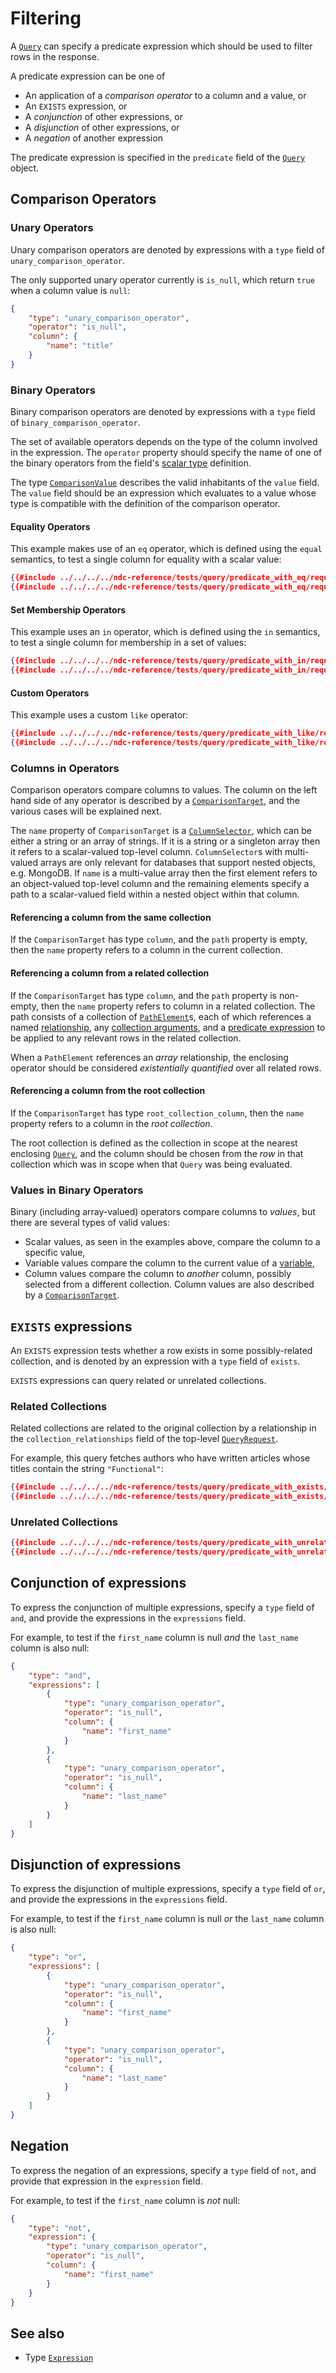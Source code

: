 # Filtering

A [`Query`](../../reference/types.md#query) can specify a predicate expression which should be used to filter rows in the response.

A predicate expression can be one of

- An application of a _comparison operator_ to a column and a value, or
- An `EXISTS` expression, or
- A _conjunction_ of other expressions, or
- A _disjunction_ of other expressions, or
- A _negation_ of another expression

The predicate expression is specified in the `predicate` field of the [`Query`](../../reference/types.md#query) object.

## Comparison Operators

### Unary Operators

Unary comparison operators are denoted by expressions with a `type` field of `unary_comparison_operator`.

The only supported unary operator currently is `is_null`, which return `true` when a column value is `null`:

```json
{
    "type": "unary_comparison_operator",
    "operator": "is_null",
    "column": {
        "name": "title"
    }
}
```

### Binary Operators

Binary comparison operators are denoted by expressions with a `type` field of `binary_comparison_operator`. 

The set of available operators depends on the type of the column involved in the expression. The `operator` property should specify the name of one of the binary operators from the field's [scalar type](../schema/scalar-types.md) definition. 

The type [`ComparisonValue`](../../reference/types.md#comparisonvalue) describes the valid inhabitants of the `value` field. The `value` field should be an expression which evaluates to a value whose type is compatible with the definition of the comparison operator.

#### Equality Operators

This example makes use of an `eq` operator, which is defined using the `equal` semantics, to test a single column for equality with a scalar value:

```json
{{#include ../../../../ndc-reference/tests/query/predicate_with_eq/request.json:1 }}
{{#include ../../../../ndc-reference/tests/query/predicate_with_eq/request.json:3: }}
```

#### Set Membership Operators

This example uses an `in` operator, which is defined using the `in` semantics, to test a single column for membership in a set of values:

```json
{{#include ../../../../ndc-reference/tests/query/predicate_with_in/request.json:1 }}
{{#include ../../../../ndc-reference/tests/query/predicate_with_in/request.json:3: }}
```

#### Custom Operators

This example uses a custom `like` operator:

```json
{{#include ../../../../ndc-reference/tests/query/predicate_with_like/request.json:1 }}
{{#include ../../../../ndc-reference/tests/query/predicate_with_like/request.json:3: }}
```

### Columns in Operators

Comparison operators compare columns to values. The column on the left hand side of any operator is described by a [`ComparisonTarget`](../../reference/types.md#comparisontarget), and the various cases will be explained next.

The `name` property of `ComparisonTarget` is a [`ColumnSelector`](../../reference/types.md#columnselector), which can be either a string or an array of strings.  If it is a string or a singleton array then it refers to a scalar-valued top-level column. `ColumnSelector`s with multi-valued arrays are only relevant for databases that support nested objects, e.g. MongoDB. If `name` is a multi-value array then the first element refers to an object-valued top-level column and the remaining elements specify a path to a scalar-valued field within a nested object within that column.


#### Referencing a column from the same collection

If the `ComparisonTarget` has type `column`, and the `path` property is empty, then the `name` property refers to a column in the current collection.

#### Referencing a column from a related collection

If the `ComparisonTarget` has type `column`, and the `path` property is non-empty, then the `name` property refers to column in a related collection. The path consists of a collection of [`PathElement`](../../reference/types.md#pathelement)s, each of which references a named [relationship](./relationships.md), any [collection arguments](./arguments.md), and a [predicate expression](./filtering.md) to be applied to any relevant rows in the related collection.

When a `PathElement` references an _array_ relationship, the enclosing operator should be considered _existentially quantified_ over all related rows.

#### Referencing a column from the root collection

If the `ComparisonTarget` has type `root_collection_column`, then the `name` property refers to a column in the _root collection_.

The root collection is defined as the collection in scope at the nearest enclosing [`Query`](../../reference/types.md#query), and the column should be chosen from the _row_ in that collection which was in scope when that `Query` was being evaluated.

### Values in Binary Operators

Binary (including array-valued) operators compare columns to _values_, but there are several types of valid values:

- Scalar values, as seen in the examples above, compare the column to a specific value,
- Variable values compare the column to the current value of a [variable](./variables.md),
- Column values compare the column to _another_ column, possibly selected from a different collection. Column values are also described by a [`ComparisonTarget`](../../reference/types.md#comparisontarget).

## `EXISTS` expressions

An `EXISTS` expression tests whether a row exists in some possibly-related collection, and is denoted by an expression with a `type` field of `exists`.

`EXISTS` expressions can query related or unrelated collections. 

### Related Collections

Related collections are related to the original collection by a relationship in the `collection_relationships` field of the top-level [`QueryRequest`](../../reference/types.md#queryrequest).

For example, this query fetches authors who have written articles whose titles contain the string `"Functional"`:

```json
{{#include ../../../../ndc-reference/tests/query/predicate_with_exists/request.json:1 }}
{{#include ../../../../ndc-reference/tests/query/predicate_with_exists/request.json:3: }}
```

### Unrelated Collections

```json
{{#include ../../../../ndc-reference/tests/query/predicate_with_unrelated_exists/request.json:1 }}
{{#include ../../../../ndc-reference/tests/query/predicate_with_unrelated_exists/request.json:3: }}
```

## Conjunction of expressions

To express the conjunction of multiple expressions, specify a `type` field of `and`, and provide the expressions in the `expressions` field.

For example, to test if the `first_name` column is null _and_ the `last_name` column is also null:

```json
{
    "type": "and",
    "expressions": [
        {
            "type": "unary_comparison_operator",
            "operator": "is_null",
            "column": {
                "name": "first_name"
            }
        },
        {
            "type": "unary_comparison_operator",
            "operator": "is_null",
            "column": {
                "name": "last_name"
            }
        }
    ]
}
```

## Disjunction of expressions

To express the disjunction of multiple expressions, specify a `type` field of `or`, and provide the expressions in the `expressions` field.

For example, to test if the `first_name` column is null _or_ the `last_name` column is also null:

```json
{
    "type": "or",
    "expressions": [
        {
            "type": "unary_comparison_operator",
            "operator": "is_null",
            "column": {
                "name": "first_name"
            }
        },
        {
            "type": "unary_comparison_operator",
            "operator": "is_null",
            "column": {
                "name": "last_name"
            }
        }
    ]
}
```

## Negation

To express the negation of an expressions, specify a `type` field of `not`, and provide that expression in the `expression` field.

For example, to test if the `first_name` column is _not_ null:

```json
{
    "type": "not",
    "expression": {
        "type": "unary_comparison_operator",
        "operator": "is_null",
        "column": {
            "name": "first_name"
        }
    }
}
```

## See also

- Type [`Expression`](../../reference/types.md#expression)